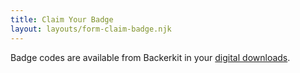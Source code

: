 ```yaml
---
title: Claim Your Badge
layout: layouts/form-claim-badge.njk
---
```


Badge codes are available from Backerkit in your [digital downloads](https://big-bad-con-2023.backerkit.com/backer/digital_rewards).